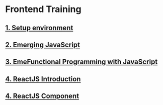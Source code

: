 # Frontend Training
## [1. Setup environment](/pages/setup-environment.md)
## [2. Emerging JavaScript](/pages/emerging-javaScript.md)
## [3. EmeFunctional Programming with JavaScript](/pages/emerging-javaScript.md)
## [4. ReactJS Introduction](./pages/reactjs-introduction.md)
## [4. ReactJS Component](./pages/reactjs-component.md)